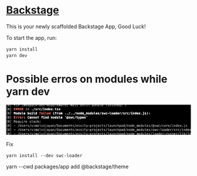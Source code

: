 # [Backstage](https://backstage.io)

This is your newly scaffolded Backstage App, Good Luck!

To start the app, run:

```sh
yarn install
yarn dev
```

# Possible erros on modules while yarn dev

![alt text](image.png)

Fix
```
yarn install --dev swc-loader
```


yarn --cwd packages/app add @backstage/theme
